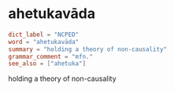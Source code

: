 # ahetukavāda

``` toml
dict_label = "NCPED"
word = "ahetukavāda"
summary = "holding a theory of non-causality"
grammar_comment = "mfn."
see_also = ["ahetuka"]
```

holding a theory of non\-causality

